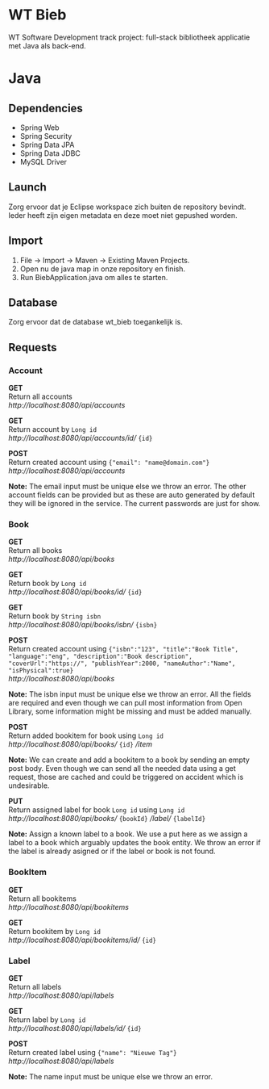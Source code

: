 # WT Bieb

WT Software Development track project: full-stack bibliotheek applicatie met Java als back-end.

# Java

## Dependencies

- Spring Web
- Spring Security
- Spring Data JPA
- Spring Data JDBC
- MySQL Driver

## Launch

Zorg ervoor dat je Eclipse workspace zich buiten de repository bevindt. Ieder heeft zijn eigen metadata en deze moet niet gepushed worden.

## Import

1. File -> Import -> Maven -> Existing Maven Projects.
2. Open nu de java map in onze repository en finish.
3. Run BiebApplication.java om alles te starten.

## Database

Zorg ervoor dat de database wt_bieb toegankelijk is.

## Requests

### Account

**GET**<br/>
Return all accounts<br/>
*http://localhost:8080/api/accounts*

**GET**<br/>
Return account by `Long id`<br/>
*http://localhost:8080/api/accounts/id/* `{id}`

**POST**<br/>
Return created account using `{"email": "name@domain.com"}`<br/>
*http://localhost:8080/api/accounts*

**Note:** The email input must be unique else we throw an error. The other account fields can be provided but as these are auto generated by default they will be ignored in the service. The current passwords are just for show.

### Book

**GET**<br/>
Return all books<br/>
*http://localhost:8080/api/books*

**GET**<br/>
Return book by `Long id`<br/>
*http://localhost:8080/api/books/id/* `{id}`

**GET**<br/>
Return book by `String isbn`<br/>
*http://localhost:8080/api/books/isbn/* `{isbn}`

**POST**<br/>
Return created account using `{"isbn":"123", "title":"Book Title", "language":"eng", "description":"Book description", "coverUrl":"https://", "publishYear":2000, "nameAuthor":"Name", "isPhysical":true}`<br/>
*http://localhost:8080/api/books*

**Note:** The isbn input must be unique else we throw an error. All the fields are required and even though we can pull most information from Open Library, some information might be missing and must be added manually.

**POST**<br/>
Return added bookitem for book using `Long id`<br/>
*http://localhost:8080/api/books/* `{id}` */item*

**Note:** We can create and add a bookitem to a book by sending an empty post body. Even though we can send all the needed data using a get request, those are cached and could be triggered on accident which is undesirable.

**PUT**<br/>
Return assigned label for book `Long id` using `Long id`<br/>
*http://localhost:8080/api/books/* `{bookId}` */label/* `{labelId}`

**Note:** Assign a known label to a book. We use a put here as we assign a label to a book which arguably updates the book entity. We throw an error if the label is already asigned or if the label or book is not found.

### BookItem

**GET**<br/>
Return all bookitems<br/>
*http://localhost:8080/api/bookitems*

**GET**<br/>
Return bookitem by `Long id`<br/>
*http://localhost:8080/api/bookitems/id/* `{id}`

### Label

**GET**<br/>
Return all labels<br/>
*http://localhost:8080/api/labels*

**GET**<br/>
Return label by `Long id`<br/>
*http://localhost:8080/api/labels/id/* `{id}`

**POST**<br/>
Return created label using `{"name": "Nieuwe Tag"}`<br/>
*http://localhost:8080/api/labels*

**Note:** The name input must be unique else we throw an error.
